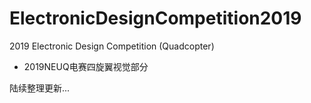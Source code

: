 # ElectronicDesignCompetition2019
2019 Electronic Design Competition (Quadcopter) 

+ 2019NEUQ电赛四旋翼视觉部分

陆续整理更新...
